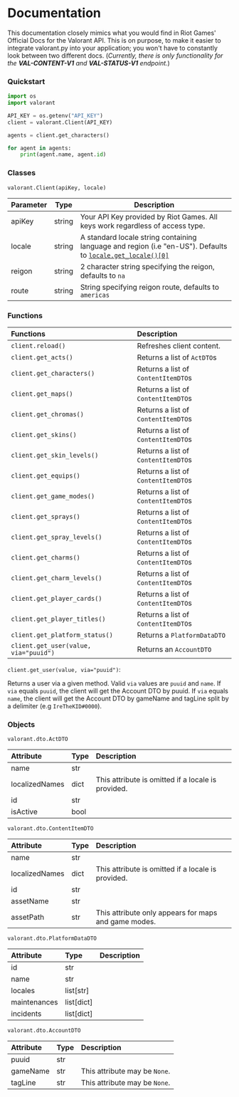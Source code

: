 # Documentation

This documentation closely mimics what you would find in Riot Games' Official Docs for the Valorant API. This is on purpose, to make it easier to integrate valorant.py into your application; you won't have to constantly look between two different docs. (*Currently, there is only functionality for the **VAL-CONTENT-V1** and **VAL-STATUS-V1** endpoint.*)

### Quickstart 

```python
import os
import valorant

API_KEY = os.getenv("API_KEY")
client = valorant.Client(API_KEY)

agents = client.get_characters()

for agent in agents:
	print(agent.name, agent.id)
```

### Classes

`valorant.Client(apiKey, locale)`

| Parameter | Type   | Description                                                                                                    |
|-----------|--------|----------------------------------------------------------------------------------------------------------------|
| apiKey    | string | Your API Key provided by Riot Games. All keys work regardless of access type.                                  |
| locale    | string | A standard locale string containing language and region (i.e "en-US"). Defaults to [`locale.get_locale()[0]`](https://docs.python.org/3/library/locale.html#locale.getlocale) |
| reigon    | string | 2 character string specifying the reigon, defaults to `na`|
| route     | string | String specifying reigon route, defaults to `americas`| 

### Functions

| Functions                      | Description                         |
|:-------------------------------|:------------------------------------|  
| `client.reload()`              | Refreshes client content.           |
| `client.get_acts()`            | Returns a list of `ActDTO`s         |
| `client.get_characters()`      | Returns a list of `ContentItemDTO`s |
| `client.get_maps()`            | Returns a list of `ContentItemDTO`s |
| `client.get_chromas()`         | Returns a list of `ContentItemDTO`s |
| `client.get_skins()`           | Returns a list of `ContentItemDTO`s |
| `client.get_skin_levels()`     | Returns a list of `ContentItemDTO`s |
| `client.get_equips()`          | Returns a list of `ContentItemDTO`s |
| `client.get_game_modes()`      | Returns a list of `ContentItemDTO`s |
| `client.get_sprays()`          | Returns a list of `ContentItemDTO`s |
| `client.get_spray_levels()`    | Returns a list of `ContentItemDTO`s |
| `client.get_charms()`          | Returns a list of `ContentItemDTO`s |
| `client.get_charm_levels()`    | Returns a list of `ContentItemDTO`s |
| `client.get_player_cards()`    | Returns a list of `ContentItemDTO`s |
| `client.get_player_titles()`   | Returns a list of `ContentItemDTO`s |
| `client.get_platform_status()` | Returns a `PlatformDataDTO`         |
| `client.get_user(value, via="puuid")` | Returns an `AccountDTO`      |

`client.get_user(value, via="puuid")`:

Returns a user via a given method. Valid `via` values are `puuid` and `name`. If `via` equals `puuid`, the client will get the Account DTO by puuid. If `via` equals `name`, the client will get the Account DTO by gameName and tagLine split by a delimiter (e.g `IreTheKID#0000`).


### Objects

`valorant.dto.ActDTO`

| Attribute      | Type | Description                                        |
|:---------------|:-----|:---------------------------------------------------|
| name           | str  |                                                    |
| localizedNames | dict | This attribute is omitted if a locale is provided. |
| id             | str  |                                                    |
| isActive       | bool |                                                    |

`valorant.dto.ContentItemDTO`

| Attribute      | Type | Description                                          |
|:---------------|:-----|:-----------------------------------------------------|
| name           | str  |                                                      |
| localizedNames | dict | This attribute is omitted if a locale is provided.   |
| id             | str  |                                                      |
| assetName      | str  |                                                      |
| assetPath      | str  | This attribute only appears for maps and game modes. |

`valorant.dto.PlatformDataDTO`

| Attribute      | Type              | Description   |
|:---------------|:------------------|:--------------|
| id             | str               |               |
| name           | str               |               |
| locales        | list[str]         |               |
| maintenances   | list[dict]        |               |
| incidents      | list[dict]        |               |


`valorant.dto.AccountDTO`

| Attribute      | Type | Description                                        |
|:---------------|:-----|:---------------------------------------------------|
| puuid          | str  |                                                    |
| gameName       | str  | This attribute may be `None`.                      |
| tagLine        | str  | This attribute may be `None`.                      |
